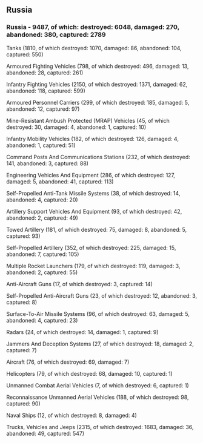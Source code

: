 
 
 ## Russia
 
 ### Russia - 9487, of which: destroyed: 6048, damaged: 270, abandoned: 380, captured: 2789

 

 

 Tanks (1810, of which destroyed: 1070, damaged: 86, abandoned: 104, captured: 550)

 Armoured Fighting Vehicles (798, of which destroyed: 496, damaged: 13, abandoned: 28, captured: 261)

 Infantry Fighting Vehicles (2150, of which destroyed: 1371, damaged: 62, abandoned: 118, captured: 599)

 Armoured Personnel Carriers (299, of which destroyed: 185, damaged: 5, abandoned: 12, captured: 97)

 Mine-Resistant Ambush Protected (MRAP) Vehicles (45, of which destroyed: 30, damaged: 4, abandoned: 1, captured: 10)

 Infantry Mobility Vehicles (182, of which destroyed: 126, damaged: 4, abandoned: 1, captured: 51)

 Command Posts And Communications Stations (232, of which destroyed: 141, abandoned: 3, captured: 88)

 Engineering Vehicles And Equipment (286, of which destroyed: 127, damaged: 5, abandoned: 41, captured: 113)

 Self-Propelled Anti-Tank Missile Systems (38, of which destroyed: 14, abandoned: 4, captured: 20)

 Artillery Support Vehicles And Equipment (93, of which destroyed: 42, abandoned: 2, captured: 49)

 Towed Artillery (181, of which destroyed: 75, damaged: 8, abandoned: 5, captured: 93)

 Self-Propelled Artillery (352, of which destroyed: 225, damaged: 15, abandoned: 7, captured: 105)

 Multiple Rocket Launchers (179, of which destroyed: 119, damaged: 3, abandoned: 2, captured: 55)

 Anti-Aircraft Guns (17, of which destroyed: 3, captured: 14)

 Self-Propelled Anti-Aircraft Guns (23, of which destroyed: 12, abandoned: 3, captured: 8)

 Surface-To-Air Missile Systems (96, of which destroyed: 63, damaged: 5, abandoned: 4, captured: 23)

 Radars (24, of which destroyed: 14, damaged: 1, captured: 9)

 Jammers And Deception Systems (27, of which destroyed: 18, damaged: 2, captured: 7)

 Aircraft (76, of which destroyed: 69, damaged: 7)

 Helicopters (79, of which destroyed: 68, damaged: 10, captured: 1)

 Unmanned Combat Aerial Vehicles (7, of which destroyed: 6, captured: 1)

 Reconnaissance Unmanned Aerial Vehicles (188, of which destroyed: 98, captured: 90)

 Naval Ships (12, of which destroyed: 8, damaged: 4)

 Trucks, Vehicles and Jeeps (2315, of which destroyed: 1683, damaged: 36, abandoned: 49, captured: 547)

